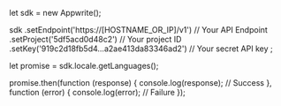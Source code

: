 let sdk = new Appwrite();

sdk
    .setEndpoint('https://[HOSTNAME_OR_IP]/v1') // Your API Endpoint
    .setProject('5df5acd0d48c2') // Your project ID
    .setKey('919c2d18fb5d4...a2ae413da83346ad2') // Your secret API key
;

let promise = sdk.locale.getLanguages();

promise.then(function (response) {
    console.log(response); // Success
}, function (error) {
    console.log(error); // Failure
});